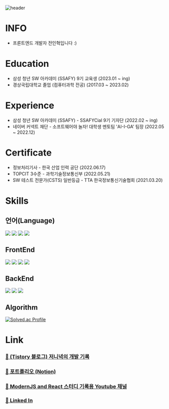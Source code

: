 ![header](https://capsule-render.vercel.app/api?type=waving&color=gradient&height=300&section=header&text=Developer-JEON&20render&fontSize=90)

# INFO

- 프론트엔드 개발자 전인혁입니다 :\)

# Education

- 삼성 청년 SW 아카데미 (SSAFY) 9기 교육생 (2023.01 ~ ing)
- 경상국립대학교 졸업 (컴퓨터과학 전공) (2017.03 ~ 2023.02)

# Experience

- 삼성 청년 SW 아카데미 (SSAFY) - SSAFYCial 9기 기자단 (2022.02 ~ ing)
- 네이버 커넥트 재단 - 소프트웨어야 놀자! 대학생 멘토팀 'AI-I-GA' 팀장 (2022.05 ~ 2022.12)

# Certificate

- 정보처리기사 - 한국 산업 인력 공단 (2022.06.17)
- TOPCIT 3수준 - 과학기술정보통신부 (2022.05.21)
- SW 테스트 전문가(CSTS) 일반등급 - TTA 한국정보통신기술협회 (2021.03.20)

# Skills

## 언어(Language)

<img src="https://img.shields.io/badge/html5-E34F26?style=for-the-badge&logo=html5&logoColor=black"> <img src="https://img.shields.io/badge/css3-1572B6?style=for-the-badge&logo=css3&logoColor=black"> <img src="https://img.shields.io/badge/JavaScript-F7DF1E?style=for-the-badge&logo=JavaScript&logoColor=black"> <img src="https://img.shields.io/badge/java-F37626?style=for-the-badge&logo=java&logoColor=black">

## FrontEnd

<img src="https://img.shields.io/badge/react-61DAFB?style=for-the-badge&logo=react&logoColor=black"> <img src="https://img.shields.io/badge/react_native-61DAFB?style=for-the-badge&logo=react&logoColor=black"> <img src="https://img.shields.io/badge/redux-764ABC?style=for-the-badge&logo=redux&logoColor=black"> <img src="https://img.shields.io/badge/styled_components-DB7093?style=for-the-badge&logo=styled-components&logoColor=black">

## BackEnd

<img src="https://img.shields.io/badge/mysql-4479A1?style=for-the-badge&logo=mysql&logoColor=black"> <img src="https://img.shields.io/badge/jsp-F37626?style=for-the-badge&logo=jsp&logoColor=black"> <img src="https://img.shields.io/badge/servlet-F37626?style=for-the-badge&logo=servlet&logoColor=black">

## Algorithm
[![Solved.ac Profile](http://mazassumnida.wtf/api/v2/generate_badge?boj=wjs_5025)](https://solved.ac/wjs_5025/)

# Link

### <a href="https://jeon-ny.tistory.com/" target="_blank">🔗 (Tistory 블로그) 저니녁의 개발 기록</a>

### <a href="https://www.notion.so/dev-jeon/Jeonny-ac79d69afb9641cf8866906d7b6bcd41?pvs=4" target="_blank">🔗 포트폴리오 (Notion)</a>

### <a href="https://www.youtube.com/channel/UCdUqEj-gmY_sbgHw9iqdSlg" target="_blank">🔗 ModernJS and React 스터디 기록용 Youtube 채널</a>

### <a href="https://www.linkedin.com/in/%EC%9D%B8%ED%98%81-%EC%A0%84-2494a8241/" target="_blank">🔗 Linked In</a>


